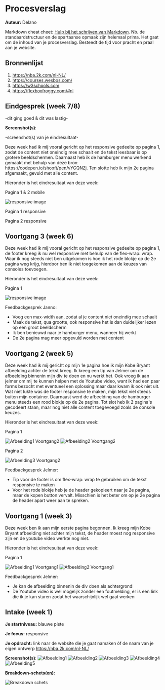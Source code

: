 # Procesverslag
**Auteur:** Delano

Markdown cheat cheet: [Hulp bij het schrijven van Markdown](https://github.com/adam-p/markdown-here/wiki/Markdown-Cheatsheet). Nb. de standaardstructuur en de spartaanse opmaak zijn helemaal prima. Het gaat om de inhoud van je procesverslag. Besteedt de tijd voor pracht en praal aan je website.



## Bronnenlijst
1. https://nba.2k.com/nl-NL/
2. https://courses.wesbos.com/
3. https://w3schools.com
4. https://flexboxfroggy.com/#nl



## Eindgesprek (week 7/8)

-dit ging goed & dit was lastig-

**Screenshot(s):**

-screenshot(s) van je eindresultaat-

Deze week had ik mij vooral gericht op het responsive gedeelte op pagina 1, zodat de content niet oneindig mee schaalt en de tekst leesbaar is op grotere beeldschermen. Daarnaast heb ik de hamburger menu werkend gemaakt met behulp van deze bron: https://codepen.io/shooft/pen/vYGQNZj. Ten slotte heb ik mijn 2e pagina afgemaakt, gevuld met alle content.

Hieronder is het eindresultaat van deze week:

Pagina 1 & 2 mobile

![responsive image](images/Schermopname_Voortgang7.gif)

Pagina 1 responsive


Pagina 2 responsive


## Voortgang 3 (week 6)

Deze week had ik mij vooral gericht op het responsive gedeelte op pagina 1, de footer kreeg ik nu wel responsive met behulp van de flex-wrap: wrap.
Waar ik nog steeds niet ben uitgekomen is hoe ik het rode blokje op de 2e pagina weg krijg, hierdoor ben ik niet toegekomen aan de keuzes van consoles toevoegen. 

Hieronder is het eindresultaat van deze week:

Pagina 1

![responsive image](images/responsive_2k21.gif)

Feedbackgesprek Janno:

- Voeg een max-width aan, zodat al je content niet oneindig mee schaalt
- Maak de tekst, qua grootte, ook responsive het is dan duidelijker lezen op een groot beeldscherm
- Ik ben benieuwd naar je hamburger menu, wanneer hij werkt
- De 2e pagina mag meer opgevuld worden met content



## Voortgang 2 (week 5)
Deze week had ik mij gericht op mijn 1e pagina hoe ik mijn Kobe Bryant afbeelding achter de tekst kreeg. Ik kreeg een tip van Jelmer om de afbeelding binnenin mijn div te doen en nu werkt het. Ook vroeg ik aan jelmer om mij te kunnen helpen met de Youtube video, want ik had een paar forms bezocht met eventueel een oplossing maar daar kwam ik ook niet uit. Wat niet lukte was de footer responsive te maken, mijn tekst viel steeds buiten mijn container. Daarnaast werd de afbeelding van de hamburger menu steeds een rood blokje op de 2e pagina. Tot slot heb ik 2 pagina's gecodeert staan, maar nog niet alle content toegevoegd zoals de console keuzes.

Hieronder is het eindresultaat van deze week:

Pagina 1

![Afbeelding1 Voortgang2](images/Voortgang2.png)
![Afbeelding2 Voortgang2](images/Voortgang2_2.png)

Pagina 2

![Afbeelding3 Voortgang2](images/Voortgang2_3.png)

Feedbackgesprek Jelmer:

- Tip voor de footer is om flex-wrap: wrap te gebruiken om de tekst responsive te maken
- Voor het rode blokje heb je de header gekopieert naar je 2e pagina, maar de kopen button vervalt. Misschien is het beter om op je 2e pagina de header apart weer aan te spreken.



## Voortgang 1 (week 3)
Deze week ben ik aan mijn eerste pagina begonnen. Ik kreeg mijn Kobe Bryant afbeelding niet achter mijn tekst, de header moest nog responsive zijn en de youtube video werkte nog niet.

Hieronder is het eindresultaat van deze week:

Pagina 1

![Afbeelding1 Voortgang1](images/Voortgang1.png)
![Afbeelding2 Voortgang1](images/Voortgang1_2.png)

Feedbackgesprek Jelmer:

- Je kan de afbeelding binnenin de div doen als achtergrond
- De Youtube video is wel mogelijk zonder een foutmelding, er is een link die ik je kan sturen zodat het waarschijnlijk wel gaat werken



## Intake (week 1)

**Je startniveau:** blauwe piste

**Je focus:** responsive

**Je opdracht:** link naar de website die je gaat namaken óf de naam van je eigen ontwerp 
https://nba.2k.com/nl-NL/

**Screenshot(s):**
![Afbeelding1](images/Afbeelding1.png)
![Afbeelding2](images/Afbeelding2.png)
![Afbeelding3](images/Afbeelding3.png)
![Afbeelding4](images/Afbeelding4.png)
![Afbeelding5](images/Afbeelding5.png)


**Breakdown-schets(en):**

![Breakdown schets](images/Breakdown.jpg) 
